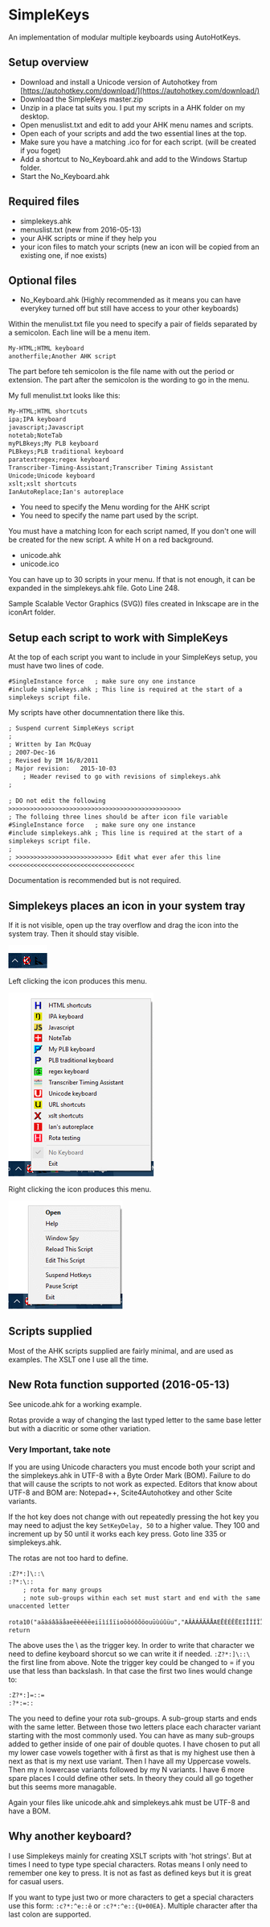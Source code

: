 # SimpleKeys

An implementation of modular multiple keyboards using AutoHotKeys.

## Setup overview

* Download and install a Unicode version of Autohotkey from [https://autohotkey.com/download/](https://autohotkey.com/download/)
* Download the SimpleKeys master.zip
* Unzip in a place tat suits you. I put my scripts in a AHK folder on my desktop.
* Open menuslist.txt and edit to add your AHK menu names and scripts.
* Open each of your scripts and add the two essential lines at the top.
* Make sure you have a matching .ico for for each script. (will be created if you foget)
* Add a shortcut to No_Keyboard.ahk and add to the Windows Startup folder.
* Start the No_Keyboard.ahk 

## Required files

* simplekeys.ahk
* menuslist.txt (new from 2016-05-13)
* your AHK scripts or mine if they help you
* your icon files to match your scripts (new an icon will be copied from an existing one, if noe exists)

## Optional files

* No_Keyboard.ahk (Highly recommended as it means you can have everykey turned off but still have access to your other keyboards)

Within the menulist.txt file you need to specify a pair of fields separated by a semicolon. Each line will be a menu item.


````
My-HTML;HTML keyboard
anotherfile;Another AHK script
````

The part before teh semicolon is the file name with out the period or extension. The part after the semicolon is the wording to go in the menu.


My full menulist.txt looks like this:

````
My-HTML;HTML shortcuts
ipa;IPA keyboard
javascript;Javascript
notetab;NoteTab
myPLBkeys;My PLB keyboard
PLBkeys;PLB traditional keyboard
paratextregex;regex keyboard
Transcriber-Timing-Assistant;Transcriber Timing Assistant
Unicode;Unicode keyboard
xslt;xslt shortcuts
IanAutoReplace;Ian's autoreplace
````

* You need to specify the Menu wording for the AHK script
* You need to specify the name part used by the script. 

You must have a matching Icon for each script named, If you don't one will be created for the new script. A white H on a red background.

* unicode.ahk
* unicode.ico

You can have up to 30 scripts in your menu. If that is not enough, it can be expanded in the simplekeys.ahk file. Goto Line 248.

Sample Scalable Vector Graphics (SVG)) files created in Inkscape are in the iconArt folder.

## Setup each script to work with SimpleKeys

At the top of each script you want to include in your SimpleKeys setup, you must have two lines of code.

````
#SingleInstance force   ; make sure ony one instance
#include simplekeys.ahk	; This line is required at the start of a simplekeys script file.

````

My scripts have other documnentation there like this.

````
; Suspend current SimpleKeys script
;
; Written by Ian McQuay
; 2007-Dec-16
; Revised by IM 16/8/2011
; Major revision:   2015-10-03
    ; Header revised to go with revisions of simplekeys.ahk
;

; DO not edit the following >>>>>>>>>>>>>>>>>>>>>>>>>>>>>>>>>>>>>>>>>>>>>>>>
; The folloing three lines should be after icon file variable
#SingleInstance force   ; make sure ony one instance
#include simplekeys.ahk	; This line is required at the start of a simplekeys script file.
;
; >>>>>>>>>>>>>>>>>>>>>>>>>>> Edit what ever afer this line <<<<<<<<<<<<<<<<<<<<<<<<<<<<<<<<<<<
````

Documentation is recommended but is not required.

## Simplekeys places an icon in your system tray

If it is not visible, open up the tray overflow and drag the icon into the system tray. Then it should stay visible.

![Icon in tray](resources/nokeysiconintray.GIF)

Left clicking the icon produces this menu.

![Left click menu](resources/leftclickmenu.gif)

Right clicking the icon produces this menu.

![Right click menu](resources/rightclickmenu.gif)

## Scripts supplied

Most of the AHK scripts supplied are fairly minimal, and are used as examples. The XSLT one I use all the time.

## New Rota function supported (2016-05-13)

See unicode.ahk for a working example.

Rotas provide a way of changing the last typed letter to the same base letter but with a diacritic or some other variation.

### Very Important, take note

If you are using Unicode characters you must encode both your script and the simplekeys.ahk in UTF-8 with a Byte Order Mark (BOM). Failure to do that will cause the scripts to not work as expected. Editors that know about UTF-8 and BOM are: Notepad++, Scite4Autohotkey and other Scite variants.

If the hot key does not change with out repeatedly pressing the hot key you may need to adjust the key `SetKeyDelay, 50` to a higher value. They 100 and increment up by 50 until it works each key press. Goto line 335 or simplekeys.ahk.

The rotas are not too hard to define.

```
:Z?*:]\::\
:?*:\::
	; rota for many groups
    ; note sub-groups within each set must start and end with the same unaccented letter
	rota10("aāàáâãäåaeēèéêëeiīìíîïioōòóôõöouūùúûüu","AĀÀÁÂÃÄÅAEĒÈÉÊËEIĪÌÍÎÏIOŌÒÓÔÕÖOUŪÙÚÛÜU","nñŋn","NÑŊN","","","","","","")
return
```

The above uses the \ as the trigger key. In order to write that character we need to define keyboard shorcut so we can write it if needed. `:Z?*:]\::\`  the first line from above. Note the trigger key could be changed to = if you use that less than backslash. In that case the first two lines would change to:

```
:Z?*:]=::=
:?*:=::
```

The you need to define your rota sub-groups. A sub-group starts and ends with the same letter. Between those two letters place each character variant starting with the most commonly used. You can have as many sub-groups added to gether inside of one pair of double quotes. I have chosen to put all my lower case vowels together with ā first as that is my highest use then à next as that is my next use variant. Then I have all my Uppercase vowels. Then my n lowercase variants followed by my N variants. I have 6 more spare places I could define other sets. In theory they could all go together but this seems more managable.

Again your files like unicode.ahk and simplekeys.ahk must be UTF-8 and have a BOM.

## Why another keyboard? 

I use Simplekeys mainly for creating XSLT scripts with 'hot strings'. But at times I need to type type special characters. Rotas means I only need to remember one key to press. It is not as fast as defined keys but it is great for casual users.

If you want to type just two or more characters to get a special characters use this form: `:c?*:^e::ê` or `:c?*:^e::{U+00EA}`. Multiple character after tha last colon are supported.
